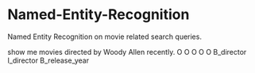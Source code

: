 # Named-Entity-Recognition

Named Entity Recognition on movie related search queries.

show me movies directed by Woody       Allen       recently.
O    O  O      O        O  B_director  I_director  B_release_year
